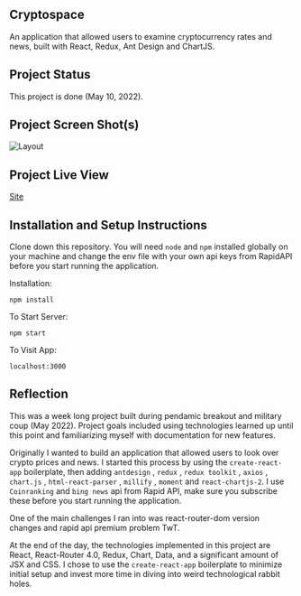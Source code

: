 ## Cryptospace

An application that allowed users to examine cryptocurrency rates and news, built with React, Redux, Ant Design and ChartJS.

## Project Status

This project is done (May 10, 2022).

## Project Screen Shot(s)

![Layout](https://i.ibb.co/LhDyptd/crypto.png)

## Project Live View

[Site](https://cryptospace-pwn.netlify.app/)

## Installation and Setup Instructions

Clone down this repository. You will need `node` and `npm` installed globally on your machine and change the env file with your own api keys from RapidAPI before you start running the application.

Installation:

`npm install`

To Start Server:

`npm start`

To Visit App:

`localhost:3000`

## Reflection

This was a week long project built during pendamic breakout and military coup (May 2022). Project goals included using technologies learned up until this point and familiarizing myself with documentation for new features.

Originally I wanted to build an application that allowed users to look over crypto prices and news. I started this process by using the `create-react-app` boilerplate, then adding `antdesign` , `redux` , `redux toolkit` , `axios` , `chart.js` , `html-react-parser` , `millify` , `moment` and `react-chartjs-2`. I use `Coinranking` and `bing news` api from Rapid API, make sure you subscribe these before you start running the application.

One of the main challenges I ran into was react-router-dom version changes and rapid api premium problem TwT.

At the end of the day, the technologies implemented in this project are React, React-Router 4.0, Redux, Chart, Data, and a significant amount of JSX and CSS. I chose to use the `create-react-app` boilerplate to minimize initial setup and invest more time in diving into weird technological rabbit holes.
